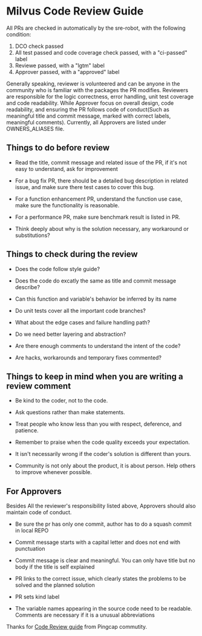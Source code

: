 # Milvus Code Review Guide

All PRs are checked in automatically by the sre-robot, with the following condition:

1. DCO check passed
2. All test passed and code coverage check passed, with a "ci-passed" label
4. Reviewe passed, with a "lgtm" label
5. Approver passed, with a "approved" label

Generally speaking, reviewer is volunteered and can be anyone in the community who is familiar with the packages the PR modifies. Reviewers are responsible for the logic correctness, error handling, unit test coverage and code readability. While Approver focus on overall design, code readability, and ensuring the PR follows code of conduct(Such as meaningful title and commit message, marked with correct labels, meaningful comments). Currently, all Approvers are listed under OWNERS_ALIASES file.


## Things to do before review

* Read the title, commit message and related issue of the PR, if it's not easy to understand, ask for improvement

* For a bug fix PR, there should be a detailed bug description in related issue, and make sure there test cases to cover this bug.

* For a function enhancement PR, understand the function use case, make sure the functionality is reasonable.

* For a performance PR, make sure benchmark result is listed in PR.

* Think deeply about why is the solution necessary, any workaround or substitutions?


## Things to check during the review

* Does the code follow style guide?

* Does the code do excatly the same as title and commit message describe?

* Can this function and variable's behavior be inferred by its name

* Do unit tests cover all the important code branches?

* What about the edge cases and failure handling path?

* Do we need better layering and abstraction? 

* Are there enough comments to understand the intent of the code?

* Are hacks, workarounds and temporary fixes commented?


## Things to keep in mind when you are writing a review comment

* Be kind to the coder, not to the code.

* Ask questions rather than make statements.

* Treat people who know less than you with respect, deference, and patience.

* Remember to praise when the code quality exceeds your expectation.

* It isn't necessarily wrong if the coder's solution is different than yours.

* Community is not only about the product, it is about person. Help others to improve whenever possible.

## For Approvers 

Besides All the reviewer's responsibility listed above, Approvers should also maintain code of conduct.

* Be sure the pr has only one commit, author has to do a squash commit in local REPO

* Commit message starts with a capital letter and does not end with punctuation

* Commit message is clear and meaningful. You can only have title but no body if the title is self explained

* PR links to the correct issue, which clearly states the problems to be solved and the planned solution

* PR sets kind label

* The variable names appearing in the source code need to be readable. Comments are necessary if it is a unusual abbreviations

Thanks for [Code Review guide](https://github.com/pingcap/tidb/blob/master/code_review_guide.md) from Pingcap commutity.
